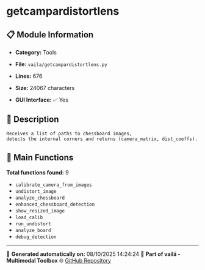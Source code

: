 # getcampardistortlens

## 📋 Module Information

- **Category:** Tools
- **File:** `vaila/getcampardistortlens.py`
- **Lines:** 676
- **Size:** 24067 characters


- **GUI Interface:** ✅ Yes

## 📖 Description


    Receives a list of paths to chessboard images,
    detects the internal corners and returns (camera_matrix, dist_coeffs).
    

## 🔧 Main Functions

**Total functions found:** 9

- `calibrate_camera_from_images`
- `undistort_image`
- `analyze_chessboard`
- `enhanced_chessboard_detection`
- `show_resized_image`
- `load_calib`
- `run_undistort`
- `analyze_board`
- `debug_detection`




---

📅 **Generated automatically on:** 08/10/2025 14:24:24
🔗 **Part of vailá - Multimodal Toolbox**
🌐 [GitHub Repository](https://github.com/vaila-multimodaltoolbox/vaila)
